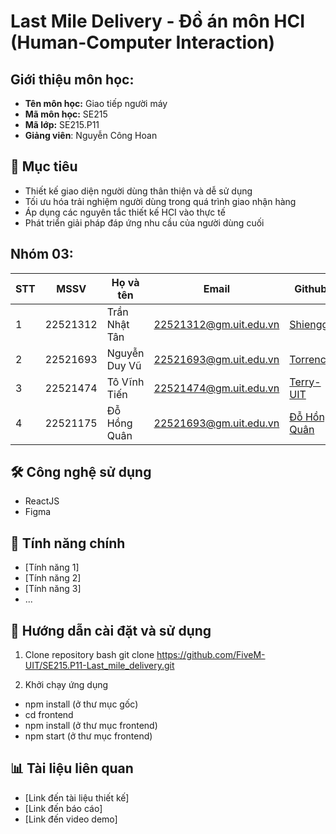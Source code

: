 # Last Mile Delivery - Đồ án môn HCI (Human-Computer Interaction)

## Giới thiệu môn học: 
* **Tên môn học:** Giao tiếp người máy
* **Mã môn học:** SE215
* **Mã lớp:** SE215.P11
* **Giảng viên**: Nguyễn Công Hoan

## 🎯 Mục tiêu
- Thiết kế giao diện người dùng thân thiện và dễ sử dụng
- Tối ưu hóa trải nghiệm người dùng trong quá trình giao nhận hàng
- Áp dụng các nguyên tắc thiết kế HCI vào thực tế
- Phát triển giải pháp đáp ứng nhu cầu của người dùng cuối

## Nhóm 03:
|**STT**|**MSSV**|     **Họ và tên**   |       **Email**      |  **Github** |
|-------|--------|---------------------|----------------------|-------------|
|   1   |22521312|    Trần Nhật Tân    |22521312@gm.uit.edu.vn|[Shiengg](https://github.com/Shiengg) |
|   2   |22521693|    Nguyễn Duy Vũ    |22521693@gm.uit.edu.vn|[Torrence](https://github.com/LilRaynee) |
|   3   |22521474|    Tô Vĩnh Tiến     |22521474@gm.uit.edu.vn|[Terry-UIT](https://github.com/Terry-UIT) |
|   4   |22521175|    Đỗ Hồng Quân     |22521693@gm.uit.edu.vn|[Đỗ Hồng Quân](https://github.com/quandohong109) |


## 🛠 Công nghệ sử dụng
- ReactJS
- Figma

## 📱 Tính năng chính
- [Tính năng 1]
- [Tính năng 2]
- [Tính năng 3]
- ...

## 📖 Hướng dẫn cài đặt và sử dụng
1. Clone repository
bash
git clone https://github.com/FiveM-UIT/SE215.P11-Last_mile_delivery.git

3. Khởi chạy ứng dụng
- npm install (ở thư mục gốc)
- cd frontend
- npm install (ở thư mục frontend)
- npm start (ở thư mục frontend)

## 📊 Tài liệu liên quan
- [Link đến tài liệu thiết kế]
- [Link đến báo cáo]
- [Link đến video demo]
